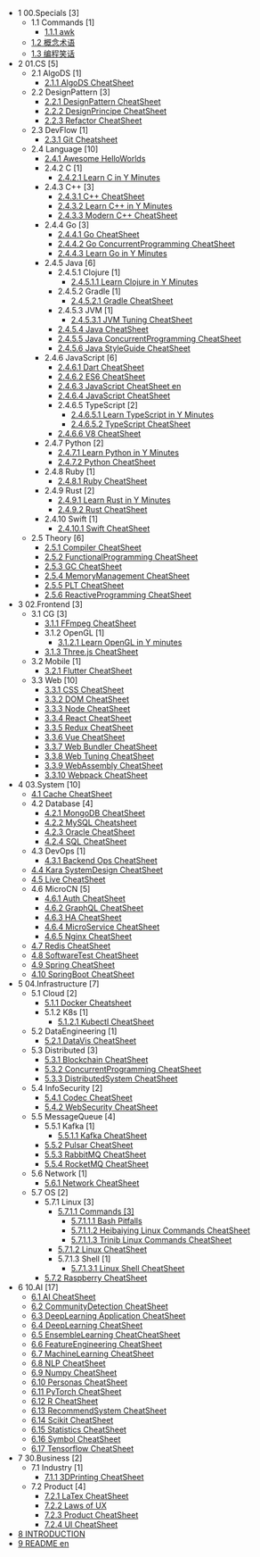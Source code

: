   - 1 00.Specials [3]
    - 1.1 Commands [1]
      - [1.1.1 awk](/00.Specials/Commands/awk.md)
    - [1.2 概念术语](/00.Specials/概念术语.md)
    - [1.3 编程笑话](/00.Specials/编程笑话.md)
  - 2 01.CS [5]
    - 2.1 AlgoDS [1]
      - [2.1.1 AlgoDS CheatSheet](/01.CS/AlgoDS/AlgoDS-CheatSheet.md)
    - 2.2 DesignPattern [3]
      - [2.2.1 DesignPattern CheatSheet](/01.CS/DesignPattern/DesignPattern-CheatSheet.md)
      - [2.2.2 DesignPrincipe CheatSheet](/01.CS/DesignPattern/DesignPrincipe-CheatSheet.md)
      - [2.2.3 Refactor CheatSheet](/01.CS/DesignPattern/Refactor-CheatSheet.md)
    - 2.3 DevFlow [1]
      - [2.3.1 Git Cheatsheet](/01.CS/DevFlow/Git-Cheatsheet.md)
    - 2.4 Language [10]
      - [2.4.1 Awesome HelloWorlds](/01.CS/Language/Awesome-HelloWorlds.md)
      - 2.4.2 C [1]
        - [2.4.2.1 Learn C in Y Minutes](/01.CS/Language/C/Learn%20C%20in%20Y%20Minutes.md)
      - 2.4.3 C++ [3]
        - [2.4.3.1 C++ CheatSheet](/01.CS/Language/C++/C++%20CheatSheet.md)
        - [2.4.3.2 Learn C++ in Y Minutes](/01.CS/Language/C++/Learn%20C++%20in%20Y%20Minutes.md)
        - [2.4.3.3 Modern C++ CheatSheet](/01.CS/Language/C++/Modern%20C++%20CheatSheet.md)
      - 2.4.4 Go [3]
        - [2.4.4.1 Go CheatSheet](/01.CS/Language/Go/Go-CheatSheet.md)
        - [2.4.4.2 Go ConcurrentProgramming CheatSheet](/01.CS/Language/Go/Go-ConcurrentProgramming-CheatSheet.md)
        - [2.4.4.3 Learn Go in Y Minutes](/01.CS/Language/Go/Learn%20Go%20in%20Y%20Minutes.md)
      - 2.4.5 Java [6]
        - 2.4.5.1 Clojure [1]
          - [2.4.5.1.1 Learn Clojure in Y Minutes](/01.CS/Language/Java/Clojure/Learn%20Clojure%20in%20Y%20Minutes.md)
        - 2.4.5.2 Gradle [1]
          - [2.4.5.2.1 Gradle CheatSheet](/01.CS/Language/Java/Gradle/Gradle-CheatSheet.md)
        - 2.4.5.3 JVM [1]
          - [2.4.5.3.1 JVM Tuning CheatSheet](/01.CS/Language/Java/JVM/JVM-Tuning-CheatSheet.md)
        - [2.4.5.4 Java CheatSheet](/01.CS/Language/Java/Java-CheatSheet.md)
        - [2.4.5.5 Java ConcurrentProgramming CheatSheet](/01.CS/Language/Java/Java-ConcurrentProgramming-CheatSheet.md)
        - [2.4.5.6 Java StyleGuide CheatSheet](/01.CS/Language/Java/Java-StyleGuide-CheatSheet.md)
      - 2.4.6 JavaScript [6]
        - [2.4.6.1 Dart CheatSheet](/01.CS/Language/JavaScript/Dart-CheatSheet.md)
        - [2.4.6.2 ES6 CheatSheet](/01.CS/Language/JavaScript/ES6-CheatSheet.md)
        - [2.4.6.3 JavaScript CheatSheet en](/01.CS/Language/JavaScript/JavaScript-CheatSheet-en.md)
        - [2.4.6.4 JavaScript CheatSheet](/01.CS/Language/JavaScript/JavaScript-CheatSheet.md)
        - 2.4.6.5 TypeScript [2]
          - [2.4.6.5.1 Learn TypeScript in Y Minutes](/01.CS/Language/JavaScript/TypeScript/Learn%20TypeScript%20in%20Y%20Minutes.md)
          - [2.4.6.5.2 TypeScript CheatSheet](/01.CS/Language/JavaScript/TypeScript/TypeScript-CheatSheet.md)
        - [2.4.6.6 V8 CheatSheet](/01.CS/Language/JavaScript/V8-CheatSheet.md)
      - 2.4.7 Python [2]
        - [2.4.7.1 Learn Python in Y Minutes](/01.CS/Language/Python/Learn%20Python%20in%20Y%20Minutes.md)
        - [2.4.7.2 Python CheatSheet](/01.CS/Language/Python/Python-CheatSheet.md)
      - 2.4.8 Ruby [1]
        - [2.4.8.1 Ruby CheatSheet](/01.CS/Language/Ruby/Ruby-CheatSheet.md)
      - 2.4.9 Rust [2]
        - [2.4.9.1 Learn Rust in Y Minutes](/01.CS/Language/Rust/Learn%20Rust%20in%20Y%20Minutes.md)
        - [2.4.9.2 Rust CheatSheet](/01.CS/Language/Rust/Rust-CheatSheet.md)
      - 2.4.10 Swift [1]
        - [2.4.10.1 Swift CheatSheet](/01.CS/Language/Swift/Swift-CheatSheet.md)
    - 2.5 Theory [6]
      - [2.5.1 Compiler CheatSheet](/01.CS/Theory/Compiler-CheatSheet.md)
      - [2.5.2 FunctionalProgramming CheatSheet](/01.CS/Theory/FunctionalProgramming-CheatSheet.md)
      - [2.5.3 GC CheatSheet](/01.CS/Theory/GC-CheatSheet.md)
      - [2.5.4 MemoryManagement CheatSheet](/01.CS/Theory/MemoryManagement-CheatSheet.md)
      - [2.5.5 PLT CheatSheet](/01.CS/Theory/PLT-CheatSheet.md)
      - [2.5.6 ReactiveProgramming CheatSheet](/01.CS/Theory/ReactiveProgramming-CheatSheet.md)
  - 3 02.Frontend [3]
    - 3.1 CG [3]
      - [3.1.1 FFmpeg CheatSheet](/02.Frontend/CG/FFmpeg-CheatSheet.md)
      - 3.1.2 OpenGL [1]
        - [3.1.2.1 Learn OpenGL in Y minutes](/02.Frontend/CG/OpenGL/Learn%20OpenGL%20in%20Y%20minutes.md)
      - [3.1.3 Three.js CheatSheet](/02.Frontend/CG/Three.js-CheatSheet.md)
    - 3.2 Mobile [1]
      - [3.2.1 Flutter CheatSheet](/02.Frontend/Mobile/Flutter-CheatSheet.md)
    - 3.3 Web [10]
      - [3.3.1 CSS CheatSheet](/02.Frontend/Web/CSS-CheatSheet.md)
      - [3.3.2 DOM CheatSheet](/02.Frontend/Web/DOM-CheatSheet.md)
      - [3.3.3 Node CheatSheet](/02.Frontend/Web/Node-CheatSheet.md)
      - [3.3.4 React CheatSheet](/02.Frontend/Web/React-CheatSheet.md)
      - [3.3.5 Redux CheatSheet](/02.Frontend/Web/Redux-CheatSheet.md)
      - [3.3.6 Vue CheatSheet](/02.Frontend/Web/Vue-CheatSheet.md)
      - [3.3.7 Web Bundler CheatSheet](/02.Frontend/Web/Web-Bundler-CheatSheet.md)
      - [3.3.8 Web Tuning CheatSheet](/02.Frontend/Web/Web-Tuning-CheatSheet.md)
      - [3.3.9 WebAssembly CheatSheet](/02.Frontend/Web/WebAssembly-CheatSheet.md)
      - [3.3.10 Webpack CheatSheet](/02.Frontend/Web/Webpack-CheatSheet.md)
  - 4 03.System [10]
    - [4.1 Cache CheatSheet](/03.System/Cache-CheatSheet.md)
    - 4.2 Database [4]
      - [4.2.1 MongoDB CheatSheet](/03.System/Database/MongoDB-CheatSheet.md)
      - [4.2.2 MySQL Cheatsheet](/03.System/Database/MySQL-Cheatsheet.md)
      - [4.2.3 Oracle CheatSheet](/03.System/Database/Oracle-CheatSheet.md)
      - [4.2.4 SQL CheatSheet](/03.System/Database/SQL-CheatSheet.md)
    - 4.3 DevOps [1]
      - [4.3.1 Backend Ops CheatSheet](/03.System/DevOps/Backend-Ops-CheatSheet.md)
    - [4.4 Kara SystemDesign CheatSheet](/03.System/Kara-SystemDesign-CheatSheet.md)
    - [4.5 Live CheatSheet](/03.System/Live-CheatSheet.md)
    - 4.6 MicroCN [5]
      - [4.6.1 Auth CheatSheet](/03.System/MicroCN/Auth-CheatSheet.md)
      - [4.6.2 GraphQL CheatSheet](/03.System/MicroCN/GraphQL-CheatSheet.md)
      - [4.6.3 HA CheatSheet](/03.System/MicroCN/HA-CheatSheet.md)
      - [4.6.4 MicroService CheatSheet](/03.System/MicroCN/MicroService-CheatSheet.md)
      - [4.6.5 Nginx CheatSheet](/03.System/MicroCN/Nginx-CheatSheet.md)
    - [4.7 Redis CheatSheet](/03.System/Redis-CheatSheet.md)
    - [4.8 SoftwareTest CheatSheet](/03.System/SoftwareTest-CheatSheet.md)
    - [4.9 Spring CheatSheet](/03.System/Spring-CheatSheet.md)
    - [4.10 SpringBoot CheatSheet](/03.System/SpringBoot-CheatSheet.md)
  - 5 04.Infrastructure [7]
    - 5.1 Cloud [2]
      - [5.1.1 Docker Cheatsheet](/04.Infrastructure/Cloud/Docker-Cheatsheet.md)
      - 5.1.2 K8s [1]
        - [5.1.2.1 Kubectl CheatSheet](/04.Infrastructure/Cloud/K8s/Kubectl-CheatSheet.md)
    - 5.2 DataEngineering [1]
      - [5.2.1 DataVis CheatSheet](/04.Infrastructure/DataEngineering/DataVis-CheatSheet.md)
    - 5.3 Distributed [3]
      - [5.3.1 Blockchain CheatSheet](/04.Infrastructure/Distributed/Blockchain-CheatSheet.md)
      - [5.3.2 ConcurrentProgramming CheatSheet](/04.Infrastructure/Distributed/ConcurrentProgramming-CheatSheet.md)
      - [5.3.3 DistributedSystem CheatSheet](/04.Infrastructure/Distributed/DistributedSystem-CheatSheet.md)
    - 5.4 InfoSecurity [2]
      - [5.4.1 Codec CheatSheet](/04.Infrastructure/InfoSecurity/Codec-CheatSheet.md)
      - [5.4.2 WebSecurity CheatSheet](/04.Infrastructure/InfoSecurity/WebSecurity-CheatSheet.md)
    - 5.5 MessageQueue [4]
      - 5.5.1 Kafka [1]
        - [5.5.1.1 Kafka CheatSheet](/04.Infrastructure/MessageQueue/Kafka/Kafka-CheatSheet.md)
      - [5.5.2 Pulsar CheatSheet](/04.Infrastructure/MessageQueue/Pulsar-CheatSheet.md)
      - [5.5.3 RabbitMQ CheatSheet](/04.Infrastructure/MessageQueue/RabbitMQ-CheatSheet.md)
      - [5.5.4 RocketMQ CheatSheet](/04.Infrastructure/MessageQueue/RocketMQ-CheatSheet.md)
    - 5.6 Network [1]
      - [5.6.1 Network CheatSheet](/04.Infrastructure/Network/Network-CheatSheet.md)
    - 5.7 OS [2]
      - 5.7.1 Linux [3]
        - [5.7.1.1 Commands [3]](/04.Infrastructure/OS/Linux/Commands/README.md)
          - [5.7.1.1.1 Bash Pitfalls](/04.Infrastructure/OS/Linux/Commands/Bash%20Pitfalls.md)
          - [5.7.1.1.2 Heibaiying Linux Commands CheatSheet](/04.Infrastructure/OS/Linux/Commands/Heibaiying-Linux-Commands-CheatSheet.md)
          - [5.7.1.1.3 Trinib Linux Commands CheatSheet](/04.Infrastructure/OS/Linux/Commands/Trinib-Linux-Commands-CheatSheet.md)
        - [5.7.1.2 Linux CheatSheet](/04.Infrastructure/OS/Linux/Linux-CheatSheet.md)
        - 5.7.1.3 Shell [1]
          - [5.7.1.3.1 Linux Shell CheatSheet](/04.Infrastructure/OS/Linux/Shell/Linux-Shell-CheatSheet.md)
      - [5.7.2 Raspberry CheatSheet](/04.Infrastructure/OS/Raspberry-CheatSheet.md)
  - 6 10.AI [17]
    - [6.1 AI CheatSheet](/10.AI/AI-CheatSheet.md)
    - [6.2 CommunityDetection CheatSheet](/10.AI/CommunityDetection-CheatSheet.md)
    - [6.3 DeepLearning Application CheatSheet](/10.AI/DeepLearning-Application-CheatSheet.md)
    - [6.4 DeepLearning CheatSheet](/10.AI/DeepLearning-CheatSheet.md)
    - [6.5 EnsembleLearning CheatCheatSheet](/10.AI/EnsembleLearning-CheatCheatSheet.md)
    - [6.6 FeatureEngineering CheatSheet](/10.AI/FeatureEngineering-CheatSheet.md)
    - [6.7 MachineLearning CheatSheet](/10.AI/MachineLearning-CheatSheet.md)
    - [6.8 NLP CheatSheet](/10.AI/NLP-CheatSheet.md)
    - [6.9 Numpy CheatSheet](/10.AI/Numpy-CheatSheet.md)
    - [6.10 Personas CheatSheet](/10.AI/Personas-CheatSheet.md)
    - [6.11 PyTorch CheatSheet](/10.AI/PyTorch-CheatSheet.md)
    - [6.12 R CheatSheet](/10.AI/R-CheatSheet.md)
    - [6.13 RecommendSystem CheatSheet](/10.AI/RecommendSystem-CheatSheet.md)
    - [6.14 Scikit CheatSheet](/10.AI/Scikit-CheatSheet.md)
    - [6.15 Statistics CheatSheet](/10.AI/Statistics-CheatSheet.md)
    - [6.16 Symbol CheatSheet](/10.AI/Symbol-CheatSheet.md)
    - [6.17 Tensorflow CheatSheet](/10.AI/Tensorflow-CheatSheet.md)
  - 7 30.Business [2]
    - 7.1 Industry [1]
      - [7.1.1 3DPrinting CheatSheet](/30.Business/Industry/3DPrinting-CheatSheet.md)
    - 7.2 Product [4]
      - [7.2.1 LaTex CheatSheet](/30.Business/Product/LaTex-CheatSheet.md)
      - [7.2.2 Laws of UX](/30.Business/Product/Laws-of-UX.md)
      - [7.2.3 Product CheatSheet](/30.Business/Product/Product-CheatSheet.md)
      - [7.2.4 UI CheatSheet](/30.Business/Product/UI-CheatSheet.md)
  - [8 INTRODUCTION](/INTRODUCTION.md)
  - [9 README en](/README-en.md)